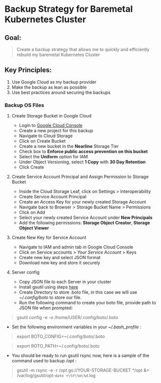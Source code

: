 # Backup Strategy for Baremetal Kubernetes Cluster

## Goal:

> Create a backup strategy that allows me to quickly and efficiently rebuild my baremetal Kubernetes Cluster

## Key Principles:

1) Use Google Cloud as my backup provider
2) Make the backup as lean as possible
3) Use best practices around securing the backups


### Backup OS Files

1) Create Storage Bucket in Google Cloud

   * Login to [Google Cloud Console](https://console.cloud.google.com)
   * Create a new project for this backup
   * Navigate to Cloud Storage
   * Click on Create Bucket
   * Create a new bucket in the **Nearline** Storage Tier
   * Check box to **Enforce public access prevention on this bucket**
   * Select the **Uniform** option for IAM
   * Under Object Versioning, select **1 Copy** with **30 Day Retention**
   * Click Create
  
2) Create Service Account Principal and Assign Permission to Storage Bucket
  
   * Inside the Cloud Storage Leaf, click on Settings > Interoperability
   * Create Service Account Principal
   * Create an Access Key for your newly created Storage Account
   * Navigate back to Browser > Storage Bucket Name > Permissions
   * Click on Add
   * Select your newly created Service Account under **New Principals**
   * Add the following permissions: **Storage Object Creator**, **Storage Object Viewer**

3) Create New Key for Service Account
   
   * Navigate to IAM and admin tab in Google Cloud Console
   * Click on Service accounts > *Your Service Account* > Keys
   * Create new key and select JSON format
   * Download new key and store it securely

4) Server config
   
   * Copy JSON file to each Server in your cluster
   * Install gsutil using steps [here](https://cloud.google.com/storage/docs/gsutil_install#deb)
   * Create Directory to store .boto file, in this case we will use *~/.config/boto* to store our file.
   * Run the following command to create your boto file, provide path to JSON file when prompted:
> gsutil config -e -o /home/USER/.config/boto/.boto

   * Set the following environment variables in your *~/.bash_profile* :
> export BOTO_CONFIG=~/.config/boto/.boto

> export BOTO_PATH=~/.config/boto/.boto

* You should be ready to run gsutil rsync now, here is a sample of the command used to backup */opt* :

> gsutil -m rsync -e -r /opt gs://YOUR-STORAGE-BUCKET */opt &> /var/log/gsutil/opt-`date +\%Y\%m\%d`.log